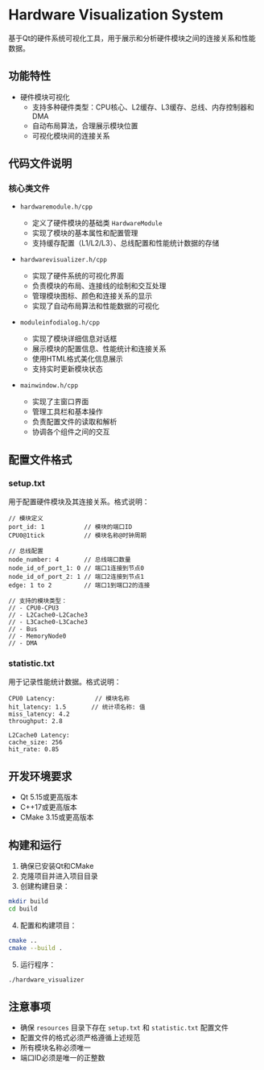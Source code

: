 # Hardware Visualization System

基于Qt的硬件系统可视化工具，用于展示和分析硬件模块之间的连接关系和性能数据。

## 功能特性

- 硬件模块可视化
  - 支持多种硬件类型：CPU核心、L2缓存、L3缓存、总线、内存控制器和DMA
  - 自动布局算法，合理展示模块位置
  - 可视化模块间的连接关系

## 代码文件说明

### 核心类文件

- `hardwaremodule.h/cpp`
  - 定义了硬件模块的基础类 `HardwareModule`
  - 实现了模块的基本属性和配置管理
  - 支持缓存配置（L1/L2/L3）、总线配置和性能统计数据的存储

- `hardwarevisualizer.h/cpp`
  - 实现了硬件系统的可视化界面
  - 负责模块的布局、连接线的绘制和交互处理
  - 管理模块图标、颜色和连接关系的显示
  - 实现了自动布局算法和性能数据的可视化

- `moduleinfodialog.h/cpp`
  - 实现了模块详细信息对话框
  - 展示模块的配置信息、性能统计和连接关系
  - 使用HTML格式美化信息展示
  - 支持实时更新模块状态

- `mainwindow.h/cpp`
  - 实现了主窗口界面
  - 管理工具栏和基本操作
  - 负责配置文件的读取和解析
  - 协调各个组件之间的交互

## 配置文件格式

### setup.txt

用于配置硬件模块及其连接关系。格式说明：

```
// 模块定义
port_id: 1           // 模块的端口ID
CPU0@1tick           // 模块名称@时钟周期

// 总线配置
node_number: 4       // 总线端口数量
node_id_of_port_1: 0 // 端口1连接到节点0
node_id_of_port_2: 1 // 端口2连接到节点1
edge: 1 to 2         // 端口1到端口2的连接

// 支持的模块类型：
// - CPU0-CPU3
// - L2Cache0-L2Cache3
// - L3Cache0-L3Cache3
// - Bus
// - MemoryNode0
// - DMA
```

### statistic.txt

用于记录性能统计数据。格式说明：

```
CPU0 Latency:           // 模块名称
hit_latency: 1.5       // 统计项名称: 值
miss_latency: 4.2
throughput: 2.8

L2Cache0 Latency:
cache_size: 256
hit_rate: 0.85
```

## 开发环境要求

- Qt 5.15或更高版本
- C++17或更高版本
- CMake 3.15或更高版本

## 构建和运行

1. 确保已安装Qt和CMake
2. 克隆项目并进入项目目录
3. 创建构建目录：
```bash
mkdir build
cd build
```
4. 配置和构建项目：
```bash
cmake ..
cmake --build .
```
5. 运行程序：
```bash
./hardware_visualizer
```

## 注意事项

- 确保 `resources` 目录下存在 `setup.txt` 和 `statistic.txt` 配置文件
- 配置文件的格式必须严格遵循上述规范
- 所有模块名称必须唯一
- 端口ID必须是唯一的正整数 